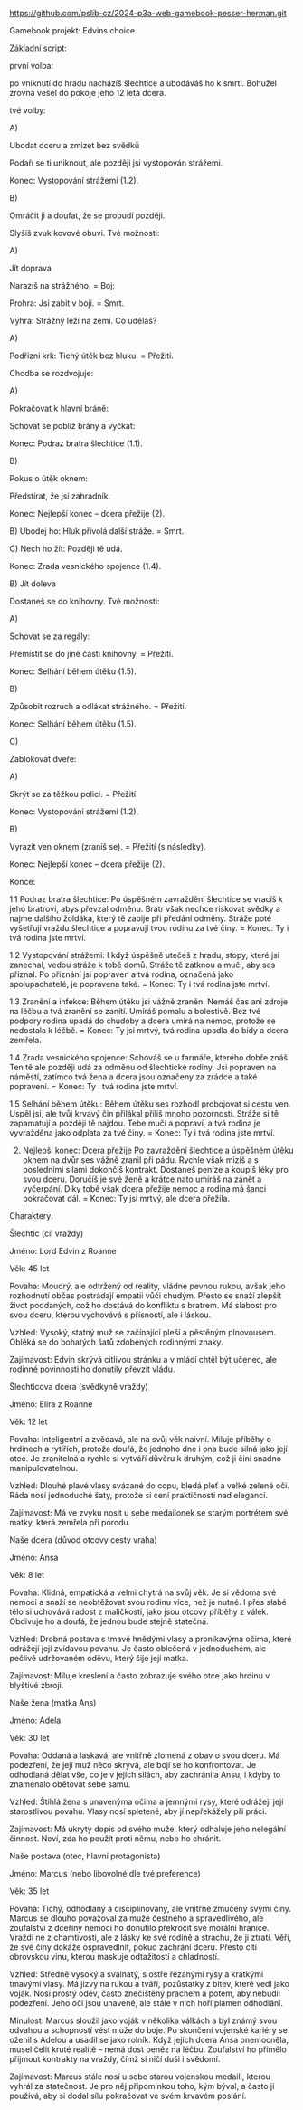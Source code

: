 https://github.com/pslib-cz/2024-p3a-web-gamebook-pesser-herman.git


Gamebook projekt: Edvins choice

Základní script:

první volba: 

po vniknutí do hradu nacházíš šlechtice a ubodáváš ho k smrti. Bohužel zrovna vešel do pokoje jeho 12 letá dcera. 

tvé volby: 

 

A) 

Ubodat dceru a zmizet bez svědků 

Podaří se ti uniknout, ale později jsi vystopován strážemi. 

Konec: Vystopování strážemi (1.2). 

B) 

Omráčit ji a doufat, že se probudí později. 

Slyšíš zvuk kovové obuvi. Tvé možnosti: 

A)	 

Jít doprava 

Narazíš na strážného. = Boj: 

Prohra: Jsi zabit v boji. = Smrt. 

Výhra: Strážný leží na zemi. Co uděláš? 

A) 

Podřízni krk: Tichý útěk bez hluku. = Přežití. 

Chodba se rozdvojuje: 

A) 

Pokračovat k hlavní bráně: 

Schovat se poblíž brány a vyčkat: 

Konec: Podraz bratra šlechtice (1.1). 

B) 

Pokus o útěk oknem: 

Předstírat, že jsi zahradník. 

Konec: Nejlepší konec – dcera přežije (2). 

B) Ubodej ho: Hluk přivolá další stráže. = Smrt. 

C) Nech ho žít: Později tě udá. 

Konec: Zrada vesnického spojence (1.4). 

B) Jít doleva 

Dostaneš se do knihovny. Tvé možnosti: 

A) 

Schovat se za regály: 

Přemístit se do jiné části knihovny. = Přežití. 

Konec: Selhání během útěku (1.5). 

B) 

Způsobit rozruch a odlákat strážného. = Přežití. 

Konec: Selhání během útěku (1.5). 

C)  

Zablokovat dveře: 

A) 

Skrýt se za těžkou polici. = Přežití. 

Konec: Vystopování strážemi (1.2). 

B) 

Vyrazit ven oknem (zraníš se). = Přežití (s následky). 

Konec: Nejlepší konec – dcera přežije (2). 
 

Konce: 

1.1 Podraz bratra šlechtice: 
Po úspěšném zavraždění šlechtice se vracíš k jeho bratrovi, abys převzal odměnu. Bratr však nechce riskovat svědky a najme dalšího žoldáka, který tě zabije při předání odměny. Stráže poté vyšetřují vraždu šlechtice a popravují tvou rodinu za tvé činy. = Konec: Ty i tvá rodina jste mrtví. 

1.2 Vystopování strážemi: 
I když úspěšně utečeš z hradu, stopy, které jsi zanechal, vedou stráže k tobě domů. Stráže tě zatknou a mučí, aby ses přiznal. Po přiznání jsi popraven a tvá rodina, označená jako spolupachatelé, je popravena také. = Konec: Ty i tvá rodina jste mrtví. 

1.3 Zranění a infekce: 
Během útěku jsi vážně zraněn. Nemáš čas ani zdroje na léčbu a tvá zranění se zanítí. Umíráš pomalu a bolestivě. Bez tvé podpory rodina upadá do chudoby a dcera umírá na nemoc, protože se nedostala k léčbě. = Konec: Ty jsi mrtvý, tvá rodina upadla do bídy a dcera zemřela. 

1.4 Zrada vesnického spojence: 
Schováš se u farmáře, kterého dobře znáš. Ten tě ale později udá za odměnu od šlechtické rodiny. Jsi popraven na náměstí, zatímco tvá žena a dcera jsou označeny za zrádce a také popraveni. = Konec: Ty i tvá rodina jste mrtví. 

1.5 Selhání během útěku: 
Během útěku ses rozhodl probojovat si cestu ven. Uspěl jsi, ale tvůj krvavý čin přilákal příliš mnoho pozornosti. Stráže si tě zapamatují a později tě najdou. Tebe mučí a popraví, a tvá rodina je vyvražděna jako odplata za tvé činy. = Konec: Ty i tvá rodina jste mrtví. 

2. Nejlepší konec: Dcera přežije 
Po zavraždění šlechtice a úspěšném útěku oknem na dvůr ses vážně zranil při pádu. Rychle však mizíš a s posledními silami dokončíš kontrakt. Dostaneš peníze a koupíš léky pro svou dceru. Doručíš je své ženě a krátce nato umíráš na zánět a vyčerpání. Díky tobě však dcera přežije nemoc a rodina má šanci pokračovat dál. = Konec: Ty jsi mrtvý, ale dcera přežila. 
 

Charaktery: 

Šlechtic (cíl vraždy) 

Jméno: Lord Edvin z Roanne 

Věk: 45 let 

Povaha: Moudrý, ale odtržený od reality, vládne pevnou rukou, avšak jeho rozhodnutí občas postrádají empatii vůči chudým. Přesto se snaží zlepšit život poddaných, což ho dostává do konfliktu s bratrem. Má slabost pro svou dceru, kterou vychovává s přísností, ale i láskou. 

Vzhled: Vysoký, statný muž se začínající pleší a pěstěným plnovousem. Obléká se do bohatých šatů zdobených rodinnými znaky. 

Zajímavost: Edvin skrývá citlivou stránku a v mládí chtěl být učenec, ale rodinné povinnosti ho donutily převzít vládu. 

 

Šlechticova dcera (svědkyně vraždy) 

Jméno: Elira z Roanne 

Věk: 12 let 

Povaha: Inteligentní a zvědavá, ale na svůj věk naivní. Miluje příběhy o hrdinech a rytířích, protože doufá, že jednoho dne i ona bude silná jako její otec. Je zranitelná a rychle si vytváří důvěru k druhým, což ji činí snadno manipulovatelnou. 

Vzhled: Dlouhé plavé vlasy svázané do copu, bledá pleť a velké zelené oči. Ráda nosí jednoduché šaty, protože si cení praktičnosti nad elegancí. 

Zajímavost: Má ve zvyku nosit u sebe medailonek se starým portrétem své matky, která zemřela při porodu. 

 

Naše dcera (důvod otcovy cesty vraha) 

Jméno: Ansa 

Věk: 8 let 

Povaha: Klidná, empatická a velmi chytrá na svůj věk. Je si vědoma své nemoci a snaží se neobtěžovat svou rodinu více, než je nutné. I přes slabé tělo si uchovává radost z maličkostí, jako jsou otcovy příběhy z válek. Obdivuje ho a doufá, že jednou bude stejně statečná. 

Vzhled: Drobná postava s tmavě hnědými vlasy a pronikavýma očima, které odrážejí její zvídavou povahu. Je často oblečená v jednoduchém, ale pečlivě udržovaném oděvu, který šije její matka. 

Zajímavost: Miluje kreslení a často zobrazuje svého otce jako hrdinu v blyštivé zbroji. 

 

 

 

Naše žena (matka Ans) 

Jméno: Adela 

Věk: 30 let 

Povaha: Oddaná a laskavá, ale vnitřně zlomená z obav o svou dceru. Má podezření, že její muž něco skrývá, ale bojí se ho konfrontovat. Je odhodlaná dělat vše, co je v jejích silách, aby zachránila Ansu, i kdyby to znamenalo obětovat sebe samu. 

Vzhled: Štíhlá žena s unavenýma očima a jemnými rysy, které odrážejí její starostlivou povahu. Vlasy nosí spletené, aby jí nepřekážely při práci. 

Zajímavost: Má ukrytý dopis od svého muže, který odhaluje jeho nelegální činnost. Neví, zda ho použít proti němu, nebo ho chránit. 

 

Naše postava (otec, hlavní protagonista) 

Jméno: Marcus (nebo libovolné dle tvé preference) 

Věk: 35 let 

Povaha: Tichý, odhodlaný a disciplinovaný, ale vnitřně zmučený svými činy. Marcus se dlouho považoval za muže čestného a spravedlivého, ale zoufalství z dceřiny nemoci ho donutilo překročit své morální hranice. Vraždí ne z chamtivosti, ale z lásky ke své rodině a strachu, že ji ztratí. Věří, že své činy dokáže ospravedlnit, pokud zachrání dceru. Přesto cítí obrovskou vinu, kterou maskuje odtažitostí a chladností. 

Vzhled: Středně vysoký a svalnatý, s ostře řezanými rysy a krátkými tmavými vlasy. Má jizvy na rukou a tváři, pozůstatky z bitev, které vedl jako voják. Nosí prostý oděv, často znečištěný prachem a potem, aby nebudil podezření. Jeho oči jsou unavené, ale stále v nich hoří plamen odhodlání. 

Minulost: Marcus sloužil jako voják v několika válkách a byl známý svou odvahou a schopností vést muže do boje. Po skončení vojenské kariéry se oženil s Adelou a usadil se jako rolník. Když jejich dcera Ansa onemocněla, musel čelit kruté realitě – nemá dost peněz na léčbu. Zoufalství ho přimělo přijmout kontrakty na vraždy, čímž si ničí duši i svědomí. 

Zajímavost: Marcus stále nosí u sebe starou vojenskou medaili, kterou vyhrál za statečnost. Je pro něj připomínkou toho, kým býval, a často ji používá, aby si dodal sílu pokračovat ve svém krvavém poslání. 
